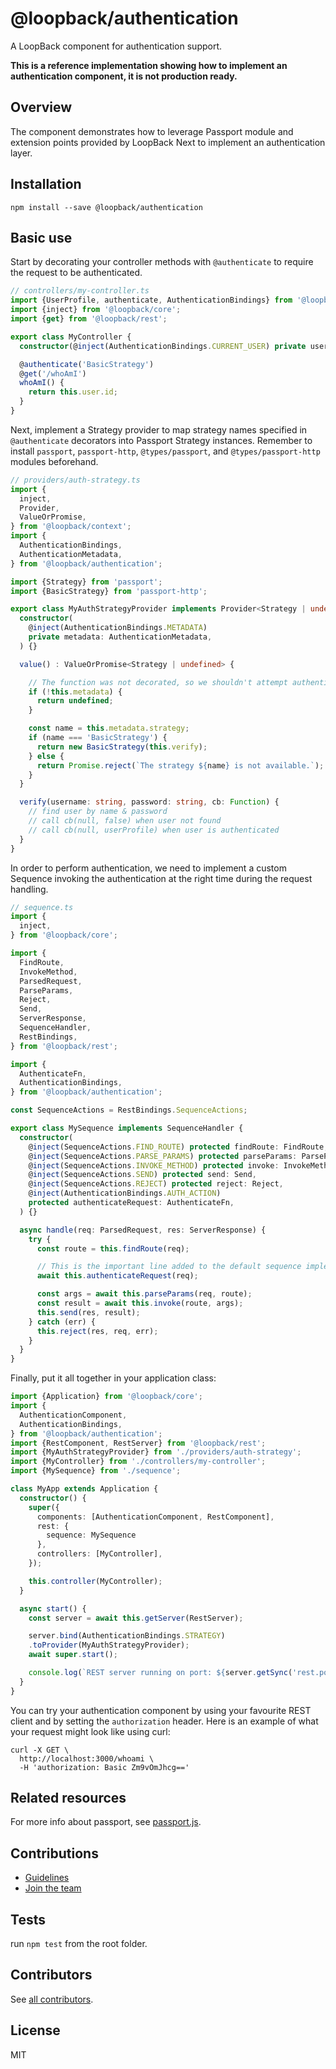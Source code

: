 # @loopback/authentication

A LoopBack component for authentication support.

**This is a reference implementation showing how to implement an authentication component, it is not production ready.**

## Overview

The component demonstrates how to leverage Passport module and extension points
provided by LoopBack Next to implement an authentication layer.

## Installation

```shell
npm install --save @loopback/authentication
```

## Basic use

Start by decorating your controller methods with `@authenticate` to require
the request to be authenticated.

```ts
// controllers/my-controller.ts
import {UserProfile, authenticate, AuthenticationBindings} from '@loopback/authentication';
import {inject} from '@loopback/core';
import {get} from '@loopback/rest';

export class MyController {
  constructor(@inject(AuthenticationBindings.CURRENT_USER) private user: UserProfile) {}

  @authenticate('BasicStrategy')
  @get('/whoAmI')
  whoAmI() {
    return this.user.id;
  }
}
```

Next, implement a Strategy provider to map strategy names specified
in `@authenticate` decorators into Passport Strategy instances.
Remember to install `passport`, `passport-http`, `@types/passport`, and
`@types/passport-http` modules beforehand.

```ts
// providers/auth-strategy.ts
import {
  inject,
  Provider,
  ValueOrPromise,
} from '@loopback/context';
import {
  AuthenticationBindings,
  AuthenticationMetadata,
} from '@loopback/authentication';

import {Strategy} from 'passport';
import {BasicStrategy} from 'passport-http';

export class MyAuthStrategyProvider implements Provider<Strategy | undefined> {
  constructor(
    @inject(AuthenticationBindings.METADATA)
    private metadata: AuthenticationMetadata,
  ) {}

  value() : ValueOrPromise<Strategy | undefined> {

    // The function was not decorated, so we shouldn't attempt authentication
    if (!this.metadata) {
      return undefined;
    }

    const name = this.metadata.strategy;
    if (name === 'BasicStrategy') {
      return new BasicStrategy(this.verify);
    } else {
      return Promise.reject(`The strategy ${name} is not available.`);
    }
  }

  verify(username: string, password: string, cb: Function) {
    // find user by name & password
    // call cb(null, false) when user not found
    // call cb(null, userProfile) when user is authenticated
  }
}
```

In order to perform authentication, we need to implement a custom Sequence
invoking the authentication at the right time during the request handling.

```ts
// sequence.ts
import {
  inject,
} from '@loopback/core';

import {
  FindRoute,
  InvokeMethod,
  ParsedRequest,
  ParseParams,
  Reject,
  Send,
  ServerResponse,
  SequenceHandler,
  RestBindings,
} from '@loopback/rest';

import {
  AuthenticateFn,
  AuthenticationBindings,
} from '@loopback/authentication';

const SequenceActions = RestBindings.SequenceActions;

export class MySequence implements SequenceHandler {
  constructor(
    @inject(SequenceActions.FIND_ROUTE) protected findRoute: FindRoute,
    @inject(SequenceActions.PARSE_PARAMS) protected parseParams: ParseParams,
    @inject(SequenceActions.INVOKE_METHOD) protected invoke: InvokeMethod,
    @inject(SequenceActions.SEND) protected send: Send,
    @inject(SequenceActions.REJECT) protected reject: Reject,
    @inject(AuthenticationBindings.AUTH_ACTION)
    protected authenticateRequest: AuthenticateFn,
  ) {}

  async handle(req: ParsedRequest, res: ServerResponse) {
    try {
      const route = this.findRoute(req);

      // This is the important line added to the default sequence implementation
      await this.authenticateRequest(req);

      const args = await this.parseParams(req, route);
      const result = await this.invoke(route, args);
      this.send(res, result);
    } catch (err) {
      this.reject(res, req, err);
    }
  }
}
```

Finally, put it all together in your application class:

```ts
import {Application} from '@loopback/core';
import {
  AuthenticationComponent,
  AuthenticationBindings,
} from '@loopback/authentication';
import {RestComponent, RestServer} from '@loopback/rest';
import {MyAuthStrategyProvider} from './providers/auth-strategy';
import {MyController} from './controllers/my-controller';
import {MySequence} from './sequence';

class MyApp extends Application {
  constructor() {
    super({
      components: [AuthenticationComponent, RestComponent],
      rest: {
        sequence: MySequence
      },
      controllers: [MyController],
    });

    this.controller(MyController);
  }

  async start() {
    const server = await this.getServer(RestServer);

    server.bind(AuthenticationBindings.STRATEGY)
    .toProvider(MyAuthStrategyProvider);
    await super.start();

    console.log(`REST server running on port: ${server.getSync('rest.port')}`);
  }
}
```

You can try your authentication component by using your favourite REST client
and by setting the `authorization` header. Here is an example of what your
request might look like using curl:
```
curl -X GET \
  http://localhost:3000/whoami \
  -H 'authorization: Basic Zm9vOmJhcg=='
```

## Related resources

For more info about passport, see [passport.js](http://passportjs.org/).

## Contributions

- [Guidelines](https://github.com/strongloop/loopback-next/wiki/Contributing#guidelines)
- [Join the team](https://github.com/strongloop/loopback-next/issues/110)

## Tests

run `npm test` from the root folder.

## Contributors

See [all contributors](https://github.com/strongloop/loopback-next/graphs/contributors).

## License

MIT
